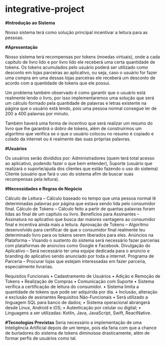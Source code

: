 # integrative-project
**#Introdução ao Sistema**

Nosso sistema terá como solução principal incentivar a leitura para as pessoas.

**#Apresentação**

Nosso sistema terá recompensas por tokens (moedas virtuais), onde a cada capítulo de livro lido e por livro lido ele receberá uma certa quantidade de tokens. Os tokens acumulados pelo usuário poderá ser utilizado como desconto em lojas parceiras ao aplicativo, ou seja, caso o usuário for fazer uma compra em uma dessas lojas parceiras ele receberá um desconto de acordo com a quantidade de tokens que ele possui.

Um problema também observado é como garantir que o usuário está realmente lendo o livro, por isso implementaremos uma solução que será um cálculo formado pela quantidade de palavras e letras existente na página que o usuário está lendo, pois uma pessoa normal consegue ler de 200 a 400 palavras por minuto.

Também haverá uma forma de incentivo que será realizar um resumo do livro que lhe garantirá o dobro de tokens, além de construirmos um algoritmo que verifica se o que o usuário colocou no resumo é copiado e colado da internet ou é realmente das suas próprias palavras.

**#Usuários**

Os usuários serão divididos por: Administradores (quem terá total acesso ao aplicativo, podendo fazer o que bem entender), Suporte (usuário que realizará o suporte/ajuda dos clientes que estão fazendo o uso do sistema) Cliente (usuário que fará o uso do sistema afim de buscar suas recompensas pela leitura).



**#Necessidades e Regras de Negócio**

Cálculo de Leitura – Cálculo baseado no tempo que uma pessoa normal lê determinadas palavras por página que estava sendo lida pelo consumidor final.
Cálculo de Tokens – Cálculo feito a partir de quantas palavras foram lidas ao final de um capítulo ou livro.
Benefícios para Assinantes – Assinatura no aplicativo que busca dar maiores vantagens ao consumidor final e incentiva ainda mais a leitura.
Aprovação de Tokens – Algoritmo desenvolvido para certificar de que o consumidor final realmente leu determinado livro para os tokens serem liberados para eles.
Anúncios na Plataforma – Visando o sustento do sistema será necessário fazer parcerias com plataformas de anúncios como Google e Facebook.
Divulgação do Aplicativo – Será necessário ter uma equipe dedicada para o anúncio e branding do aplicativo sendo anunciado por toda a internet.
Programa de Parceria – Procurar lojas que estejam interessadas em fazer parceria, especialmente livrarias.

Requisitos Funcionais
•	Cadastramento de Usuários
•	Adição e Remoção de Tokens
•	Realização de Compras
•	Comunicação com Suporte
•	Sistema verifica a certificação de leitura do consumidor.
•	Sistema limita a quantidade de tokens que pode ser adquirida por dia.
•	Inclusão, alteração e exclusão de assinantes
Requisitos Não-Funcionais
•	Será utilizado a linguagem SQL para banco de dados;
•	Sistema operacional abrangerá desde Linux, Android e iOS;
•	Autenticação por celular ou digital;
•	Linguagens a ser utilizadas: Kotlin, Java, JavaScript, Swift, ReactNative.

**#Tecnologias Previstas**
Seria necessário a implementação de uma Inteligência Artificial depois de um tempo, pois ela faria com que a chance de burladores do sistema de tokens diminuísse drasticamente, além de formar perfis de usuários como tal.








